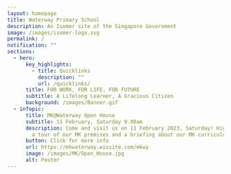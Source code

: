 ```yaml
---
layout: homepage
title: Waterway Primary School
description: An Isomer site of the Singapore Government
image: /images/isomer-logo.svg
permalink: /
notification: ""
sections:
  - hero:
      key_highlights:
        - title: Quicklinks
          description: ""
          url: /quicklinks/
      title: FOR WORK, FOR LIFE, FOR FUTURE
      subtitle: A Lifelong Learner, A Gracious Citizen
      background: /images/Banner.gif
  - infopic:
      title: MK@Waterway Open House
      subtitle: 11 February, Saturday 9.00am
      description: Come and visit us on 11 February 2023, Saturday! Highlights include
        a tour of our MK premises and a briefing about our MK curriculum.
      button: Click for more info
      url: https://mkwaterway.wixsite.com/mkwy
      image: /images/MK/Open_House.jpg
      alt: Poster
---
```


